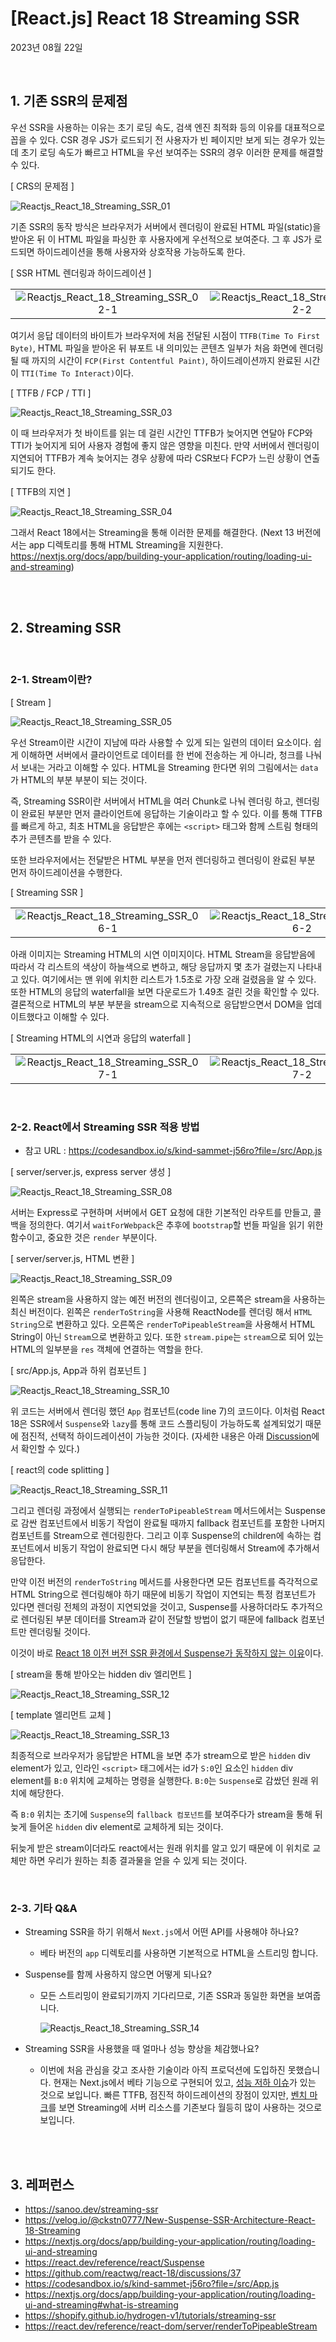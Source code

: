 # **[React.js] React 18 Streaming SSR**

2023년 08월 22일

<br>

## **1. 기존 SSR의 문제점**

우선 SSR을 사용하는 이유는 초기 로딩 속도, 검색 엔진 최적화 등의 이유를 대표적으로 꼽을 수 있다. CSR 경우 JS가 로드되기 전 사용자가 빈 페이지만 보게 되는 경우가 있는데 초기 로딩 속도가 빠르고 HTML을 우선 보여주는 SSR의 경우 이러한 문제를 해결할 수 있다.

[ CRS의 문제점 ]

![Reactjs_React_18_Streaming_SSR_01](https://github.com/Yu-jae-min/Basic-concept/assets/85284246/cf811343-9a16-4979-8f1b-78f1a5537e60)

기존 SSR의 동작 방식은 브라우저가 서버에서 렌더링이 완료된 HTML 파일(static)을 받아온 뒤 이 HTML 파일을 파싱한 후 사용자에게 우선적으로 보여준다. 그 후 JS가 로드되면 하이드레이션을 통해 사용자와 상호작용 가능하도록 한다.

[ SSR HTML 렌더링과 하이드레이션 ]

|                                                                                                                                          |                                                                                                                                          |
| :--------------------------------------------------------------------------------------------------------------------------------------: | :--------------------------------------------------------------------------------------------------------------------------------------: |
| ![Reactjs_React_18_Streaming_SSR_02-1](https://github.com/Yu-jae-min/Basic-concept/assets/85284246/cdb73f40-e92c-44d3-b1b6-aa20a6540727) | ![Reactjs_React_18_Streaming_SSR_02-2](https://github.com/Yu-jae-min/Basic-concept/assets/85284246/b9466a36-3895-424e-9715-c12dc8bd7924) |

여기서 응답 데이터의 바이트가 브라우저에 처음 전달된 시점이 `TTFB(Time To First Byte)`, HTML 파일을 받아온 뒤 뷰포트 내 의미있는 콘텐츠 일부가 처음 화면에 렌더링 될 때 까지의 시간이 `FCP(First Contentful Paint)`, 하이드레이션까지 완료된 시간이 `TTI(Time To Interact)`이다.

[ TTFB / FCP / TTI ]

![Reactjs_React_18_Streaming_SSR_03](https://github.com/Yu-jae-min/Basic-concept/assets/85284246/99443611-9ab3-41fe-810b-31d592e7b947)

이 때 브라우저가 첫 바이트를 읽는 데 걸린 시간인 TTFB가 늦어지면 연달아 FCP와 TTI가 늦어지게 되어 사용자 경험에 좋지 않은 영향을 미친다. 만약 서버에서 렌더링이 지연되어 TTFB가 계속 늦어지는 경우 상황에 따라 CSR보다 FCP가 느린 상황이 연출되기도 한다.

[ TTFB의 지연 ]

![Reactjs_React_18_Streaming_SSR_04](https://github.com/Yu-jae-min/Basic-concept/assets/85284246/8f3d50f4-52a7-407c-b3bd-7ec8c15c627c)

그래서 React 18에서는 Streaming을 통해 이러한 문제를 해결한다. (Next 13 버전에서는 app 디렉토리를 통해 HTML Streaming을 지원한다. https://nextjs.org/docs/app/building-your-application/routing/loading-ui-and-streaming)

<br>
<br>

## **2. Streaming SSR**

<br>

### **2-1. Stream이란?**

[ Stream ]

![Reactjs_React_18_Streaming_SSR_05](https://github.com/Yu-jae-min/Basic-concept/assets/85284246/a5a1a7bc-bead-4465-b3ce-c5622b47dd80)

우선 Stream이란 시간이 지남에 따라 사용할 수 있게 되는 일련의 데이터 요소이다. 쉽게 이해하면 서버에서 클라이언트로 데이터를 한 번에 전송하는 게 아니라, 청크를 나눠서 보내는 거라고 이해할 수 있다. HTML을 Streaming 한다면 위의 그림에서는 `data`가 HTML의 부분 부분이 되는 것이다.

즉, Streaming SSR이란 서버에서 HTML을 여러 Chunk로 나눠 렌더링 하고, 렌더링이 완료된 부분만 먼저 클라이언트에 응답하는 기술이라고 할 수 있다. 이를 통해 TTFB를 빠르게 하고, 최초 HTML을 응답받은 후에는 `<script>` 태그와 함께 스트림 형태의 추가 콘텐츠를 받을 수 있다.

또한 브라우저에서는 전달받은 HTML 부분을 먼저 렌더링하고 렌더링이 완료된 부분 먼저 하이드레이션을 수행한다.

[ Streaming SSR ]

|                                                                                                                                          |                                                                                                                                          |                                                                                                                                          |                                                                                                                                          |
| :--------------------------------------------------------------------------------------------------------------------------------------: | :--------------------------------------------------------------------------------------------------------------------------------------: | :--------------------------------------------------------------------------------------------------------------------------------------: | :--------------------------------------------------------------------------------------------------------------------------------------: |
| ![Reactjs_React_18_Streaming_SSR_06-1](https://github.com/Yu-jae-min/Basic-concept/assets/85284246/5b9a567c-fc1c-4488-91a9-98f201c3415f) | ![Reactjs_React_18_Streaming_SSR_06-2](https://github.com/Yu-jae-min/Basic-concept/assets/85284246/b4b1963e-5b64-45b4-8de6-5d6a1a410e81) | ![Reactjs_React_18_Streaming_SSR_06-3](https://github.com/Yu-jae-min/Basic-concept/assets/85284246/364f92e3-54c9-467b-b818-a06b16bc5eaa) | ![Reactjs_React_18_Streaming_SSR_06-4](https://github.com/Yu-jae-min/Basic-concept/assets/85284246/a74a9fc2-f447-45c4-8386-2283e537a0aa) |

아래 이미지는 Streaming HTML의 시연 이미지이다. HTML Stream을 응답받음에 따라서 각 리스트의 색상이 하늘색으로 변하고, 해당 응답까지 몇 초가 걸렸는지 나타내고 있다. 여기에서는 맨 위에 위치한 리스트가 1.5초로 가장 오래 걸렸음을 알 수 있다. 또한 HTML의 응답의 waterfall을 보면 다운로드가 1.49초 걸린 것을 확인할 수 있다. 결론적으로 HTML의 부분 부분을 stream으로 지속적으로 응답받으면서 DOM을 업데이트했다고 이해할 수 있다.

[ Streaming HTML의 시연과 응답의 waterfall ]

|                                                                                                                                          |                                                                                                                                          |
| :--------------------------------------------------------------------------------------------------------------------------------------: | :--------------------------------------------------------------------------------------------------------------------------------------: |
| ![Reactjs_React_18_Streaming_SSR_07-1](https://github.com/Yu-jae-min/Basic-concept/assets/85284246/260aa068-3074-4674-9e7f-66128ed1a6c4) | ![Reactjs_React_18_Streaming_SSR_07-2](https://github.com/Yu-jae-min/Basic-concept/assets/85284246/ca7ede34-5be0-4d2f-b0a6-023d43ab0a15) |

<br>

### **2-2. React에서 Streaming SSR 적용 방법**

- 참고 URL : https://codesandbox.io/s/kind-sammet-j56ro?file=/src/App.js

[ server/server.js, express server 생성 ]

![Reactjs_React_18_Streaming_SSR_08](https://github.com/Yu-jae-min/Basic-concept/assets/85284246/60f2bdd1-f564-4ac8-9ea7-39be1af5acc1)

서버는 Express로 구현하며 서버에서 GET 요청에 대한 기본적인 라우트를 만들고, 콜백을 정의한다. 여기서 `waitForWebpack`은 추후에 `bootstrap`할 번들 파일을 읽기 위한 함수이고, 중요한 것은 `render` 부분이다.

[ server/server.js, HTML 변환 ]

![Reactjs_React_18_Streaming_SSR_09](https://github.com/Yu-jae-min/Basic-concept/assets/85284246/cfd1da9f-851d-4db8-b4ce-61250b4c69a3)

왼쪽은 stream을 사용하지 않는 예전 버전의 렌더링이고, 오른쪽은 stream을 사용하는 최신 버전이다. 왼쪽은 `renderToString`을 사용해 ReactNode를 렌더링 해서 `HTML String`으로 변환하고 있다. 오른쪽은 `renderToPipeableStream`을 사용해서 HTML String이 아닌 `Stream`으로 변환하고 있다. 또한 `stream.pipe`는 `stream`으로 되어 있는 HTML의 일부분을 `res` 객체에 연결하는 역할을 한다.

[ src/App.js, App과 하위 컴포넌트 ]

![Reactjs_React_18_Streaming_SSR_10](https://github.com/Yu-jae-min/Basic-concept/assets/85284246/813e9fb0-437d-4ecb-a80b-c1b1be113d67)

위 코드는 서버에서 렌더링 했던 `App` 컴포넌트(code line 7)의 코드이다. 이처럼 React 18은 SSR에서 `Suspense`와 `lazy`를 통해 코드 스플리팅이 가능하도록 설계되었기 때문에 점진적, 선택적 하이드레이션이 가능한 것이다. (자세한 내용은 아래 [Discussion](https://github.com/reactwg/react-18/discussions/37)에서 확인할 수 있다.)

[ react의 code splitting ]

![Reactjs_React_18_Streaming_SSR_11](https://github.com/Yu-jae-min/Basic-concept/assets/85284246/0846c7ae-245b-4478-8930-052304199422)

그리고 렌더링 과정에서 실행되는 `renderToPipeableStream` 메서드에서는 Suspense로 감싼 컴포넌트에서 비동기 작업이 완료될 때까지 fallback 컴포넌트를 포함한 나머지 컴포넌트를 Stream으로 렌더링한다. 그리고 이후 Suspense의 children에 속하는 컴포넌트에서 비동기 작업이 완료되면 다시 해당 부분을 렌더링해서 Stream에 추가해서 응답한다.

만약 이전 버전의 `renderToString` 메서드를 사용한다면 모든 컴포넌트를 즉각적으로 HTML String으로 렌더링해야 하기 때문에 비동기 작업이 지연되는 특정 컴포넌트가 있다면 렌더링 전체의 과정이 지연되었을 것이고, Suspense를 사용하더라도 추가적으로 렌더링된 부분 데이터를 Stream과 같이 전달할 방법이 없기 때문에 fallback 컴포넌트만 렌더링될 것이다.

이것이 바로 [React 18 이전 버전 SSR 환경에서 Suspense가 동작하지 않는 이유](https://react.dev/reference/react-dom/server/renderToString#when-a-component-suspends-the-html-always-contains-a-fallback)이다.

[ stream을 통해 받아오는 hidden div 엘리먼트 ]

![Reactjs_React_18_Streaming_SSR_12](https://github.com/Yu-jae-min/Basic-concept/assets/85284246/246facb3-77de-42e9-9699-7a29ed711f86)

[ template 엘리먼트 교체 ]

![Reactjs_React_18_Streaming_SSR_13](https://github.com/Yu-jae-min/Basic-concept/assets/85284246/3641718e-d094-40bc-bc05-42bd45209724)

최종적으로 브라우저가 응답받은 HTML을 보면 추가 stream으로 받은 `hidden` div element가 있고, 인라인 `<script>` 태그에서는 id가 `S:0`인 요소인 `hidden` div element를 `B:0` 위치에 교체하는 명령을 실행한다. `B:0`는 `Suspense`로 감쌌던 원래 위치에 해당한다.

즉 `B:0` 위치는 초기에 `Suspense`의 `fallback 컴포넌트`를 보여주다가 stream을 통해 뒤늦게 들어온 `hidden` div element로 교체하게 되는 것이다.

뒤늦게 받은 stream이더라도 react에서는 원래 위치를 알고 있기 때문에 이 위치로 교체만 하면 우리가 원하는 최종 결과물을 얻을 수 있게 되는 것이다.

<br>

### **2-3. 기타 Q&A**

- Streaming SSR을 하기 위해서 `Next.js`에서 어떤 API를 사용해야 하나요?

  - 베타 버전의 `app` 디렉토리를 사용하면 기본적으로 HTML을 스트리밍 합니다.

- Suspense를 함께 사용하지 않으면 어떻게 되나요?

  - 모든 스트리밍이 완료되기까지 기다리므로, 기존 SSR과 동일한 화면을 보여줍니다.

    ![Reactjs_React_18_Streaming_SSR_14](https://github.com/Yu-jae-min/Basic-concept/assets/85284246/05e6e104-a7be-4d2b-9cc8-8ccb6d3ab2e5)

- Streaming SSR을 사용했을 때 얼마나 성능 향상을 체감했나요?

  - 이번에 처음 관심을 갖고 조사한 기술이라 아직 프로덕션에 도입하진 못했습니다. 현재는 Next.js에서 베타 기능으로 구현되어 있고, [성능 저하 이슈](https://github.com/vercel/next.js/issues/44766)가 있는 것으로 보입니다. 빠른 TTFB, 점진적 하이드레이션의 장점이 있지만, [벤치 마크](https://github.com/SuperOleg39/react-ssr-perf-test)를 보면 Streaming에 서버 리소스를 기존보다 월등히 많이 사용하는 것으로 보입니다.

<br>
<br>

## **3. 레퍼런스**

- https://sanoo.dev/streaming-ssr
- https://velog.io/@ckstn0777/New-Suspense-SSR-Architecture-React-18-Streaming
- https://nextjs.org/docs/app/building-your-application/routing/loading-ui-and-streaming
- https://react.dev/reference/react/Suspense
- https://github.com/reactwg/react-18/discussions/37
- https://codesandbox.io/s/kind-sammet-j56ro?file=/src/App.js
- https://nextjs.org/docs/app/building-your-application/routing/loading-ui-and-streaming#what-is-streaming
- https://shopify.github.io/hydrogen-v1/tutorials/streaming-ssr
- https://react.dev/reference/react-dom/server/renderToPipeableStream
